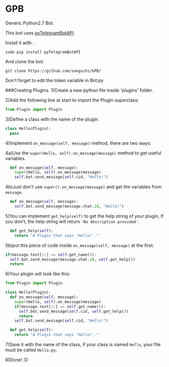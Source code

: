# GPB
Generic Python2.7 Bot.

This bot uses [pyTelegramBotAPI](https://github.com/eternnoir/pyTelegramBotAPI).

Install it with :
```
sudo pip install pyTelegramBotAPI
```

And clone the bot:
```
git clone https://github.com/sanguchi/GPB/
```
Don't forget to edit the token variable in Bot.py

###Creating Plugins.
1)Create a new python file inside 'plugins' folder.

2)Add the following line at start to import the Plugin superclass:
```python
from Plugin import Plugin
```
3)Define a class with the name of the plugin.
```python
class Hello(Plugin):
  pass
```
4)Implement `on_message(self, message)` method, there are two ways:

  4a)Use the `super(Hello, self).on_message(message)` method to get useful variables.
  ```python
    def on_message(self, message):
      super(Hello, self).on_message(message)
      self.bot.send_message(self.cid, "Hello!")
  ```
  4b)Just don't use `super().on_message(message)` and get the variables from `message`.
  ```python
    def on_message(self, message):
      self.bot.send_message(message.chat.id, "Hello!")
  ```
5)You can implement `get_help(self)` to get the help string of your plugin,
If you don't, the help string will return `'No description provided'`.
```python
  def get_help(self):
    return "A Plugin that says 'Hello!'."
```
5b)put this piece of code inside `on_message(self, message)` at the first:
```python
if(message.text[1:] == self.get_name()):
  self.bot.send_message(message.chat.id, self.get_help())
  return
```
6)Your plugin will look like this:
```python
from Plugin import Plugin

class Hello(Plugin):
  def on_message(self, message):
    super(Hello, self).on_message(message)
    if(message.text[1:] == self.get_name()):
      self.bot.send_message(self.cid, self.get_help())
      return
    self.bot.send_message(self.cid, "Hello!")

  def get_help(self):
    return "A Plugin that says 'Hello!'."
```
7)Save it with the name of the class, if your class is named `Hello`, your file must be called `Hello.py`.

8)Done! :D
